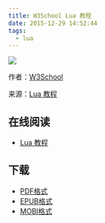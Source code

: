 ```yaml
---
title: W3School Lua 教程
date: 2015-12-29 14:52:44
tags:
  - lua
---
```


![](https://ek8whxe.cloudimg.io/s/width/226/https://www.gitbook.com/cover/book/wizardforcel/w3school-lua.jpg)

作者：[W3School](http://www.w3cschool.cc/)

来源：[Lua 教程](http://www.w3cschool.cc/lua/lua-tutorial.html)

<!--more-->

## 在线阅读 ##

+ [Lua 教程](https://www.gitbook.com/book/wizardforcel/w3school-lua/details)

## 下载 ##

+ [PDF格式](https://www.gitbook.com/download/pdf/book/wizardforcel/w3school-lua)
+ [EPUB格式](https://www.gitbook.com/download/epub/book/wizardforcel/w3school-lua)
+ [MOBI格式](https://www.gitbook.com/download/mobi/book/wizardforcel/w3school-lua)